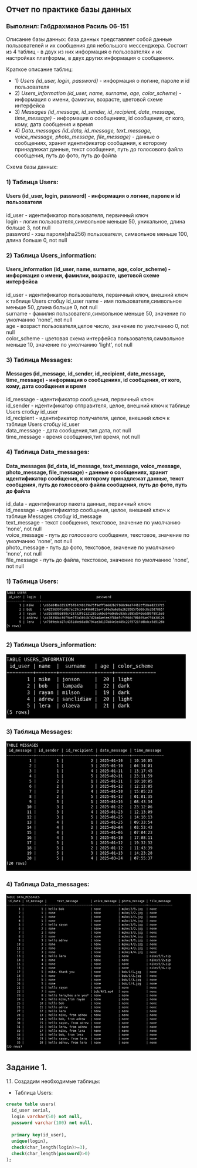 ## Отчет по практике базы данных

### Выполнил: Габдрахманов Расиль 06-151

<!-- <br/><br/><br/><br/><br/><br/> -->



Описание базы данных: база данных представляет собой данные пользователей и их сообщения для небольшого мессенджера. Состоит из 4 таблиц - в двух из них информация о пользователях и их настройках платформы, в двух других информация о сообщениях.

Краткое описание таблиц:

- 1\) *Users (id\_user, login, password)* - информация о логине, пароле и id пользователя
- 2\) *Users\_information (id\_user, name, surname, age, color\_scheme)* - информация о имени, фамилии, возрасте, цветовой схеме интерфейса
- 3\) *Messages (id\_message, id\_sender, id\_recipient, date\_message, time\_message)* - информация о сообщениях, id сообщения, от кого, кому, дата сообщения и время
- 4\) *Data\_messages (id\_data, id\_message, text\_message, voice\_message, photo\_message, file\_message)* - данные о сообщениях, хранит идентификатор сообщения, к которому принадлежат данные, текст сообщения, путь до голосового файла сообщения, путь до фото, путь до файла

Схема базы данных:
<!-- схема -->

### 1) Таблица Users:
#### Users (id\_user, login, password) - информация о логине, пароле и id пользователя

id\_user - идентификатор пользователя, первичный ключ<br/>
login - логин пользователя,символьное меньше 50, уникальное, длина больше 3, not null<br/>
password - хэш пароля(sha256) пользователя, символьное меньше 100, длина больше 0, not null<br/>

### 2) Таблица Users\_information:
#### Users\_information (id\_user, name, surname, age, color\_scheme) - информация о имени, фамилии, возрасте, цветовой схеме интерфейса

id\_user - идентификатор пользователя, первичный ключ, внешний ключ к таблице Users стобцу id\_user
name - имя пользователя,символьное меньше 50, длина больше 0, not null<br/>
surname - фамилия пользователя,символьное меньше 50, значение по умолчанию 'none', not null<br/>
age - возраст пользователя,целое число, значение по умолчанию 0, not null<br/>
color\_scheme - цветовая схема интерфейса пользователя,символьное меньше 10, значение по умолчанию 'light', not null<br/>

### 3) Таблица Messages:
#### Messages (id\_message, id\_sender, id\_recipient, date\_message, time\_message) - информация о сообщениях, id сообщения, от кого, кому, дата сообщения и время

id\_message - идентификатор сообщения, первичный ключ<br/>
id\_sender - идентификатор отправителя, целое, внешний ключ к таблице Users стобцу id\_user<br/>
id\_recipient - идентификатор получателя, целое, внешний ключ к таблице Users стобцу id\_user<br/>
data\_message - дата сообщения,тип дата, not null<br/>
time\_message - время сообщения,тип время, not null<br/>

### 4) Таблица Data\_messages:
#### Data\_messages (id\_data, id\_message, text\_message, voice\_message, photo\_message, file\_message) - данные о сообщениях, хранит идентификатор сообщения, к которому принадлежат данные, текст сообщения, путь до голосового файла сообщения, путь до фото, путь до файла

id\_data - идентификатор пакета данных, первичный ключ<br/>
id\_message - идентификатор сообщения, целое, внешний ключ к таблице Messages стобцу id\_message<br/>
text\_message - текст сообщения, текстовое, значение по умолчанию 'none', not null<br/>
voice\_message - путь до голосового сообщения, текстовое, значение по умолчанию 'none', not null<br/>
photo\_message - путь до фото, текстовое, значение по умолчанию 'none', not null<br/>
file\_message - путь до файла, текстовое, значение по умолчанию 'none', not null<br/>


### 1) Таблица Users:
![1.png](images/1.png)

### 2) Таблица Users\_information:
![2.png](images/2.png)

### 3) Таблица Messages:
![3.png](images/3.png)

### 4) Таблица Data\_messages:
![4.png](images/4.png)


## Задание 1.

1\.1\. Создадим необходимые таблицы:
- Таблица Users:
```sql
create table users(
  id_user serial,
  login varchar(50) not null,
  password varchar(100) not null,
  
  primary key(id_user),
  unique(login),
  check(char_length(login)>=3),
  check(char_length(password)>0)
);
```
